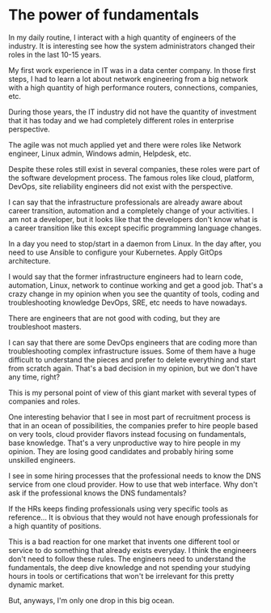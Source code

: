 # The power of fundamentals 

In my daily routine, I interact with a high quantity of engineers of the industry. It is interesting see how the system administrators changed their roles in the last 10-15 years. 

My first work experience in IT was in a data center company. In those first steps, I had to learn a lot about network engineering from a big network with a high quantity of high performance routers, connections, companies, etc. 

During those years, the IT industry did not have the quantity of investment that it has today and we had completely different roles in enterprise perspective. 

The agile was not much applied yet and there were roles like Network engineer, Linux admin, Windows admin, Helpdesk, etc.

Despite these roles still exist in several companies, these roles were part of the software development process. The famous roles like cloud, platform, DevOps, site reliability engineers did not exist with the perspective.

I can say that the infrastructure professionals are already aware about career transition, automation and a completely change of your activities. I am not a developer, but it looks like that the developers don't know what is a career transition like this except specific programming language changes.

In a day you need to stop/start in a daemon from Linux. In the day after, you need to use Ansible to configure your Kubernetes. Apply GitOps architecture.

I would say that the former infrastructure engineers had to learn code, automation, Linux, network to continue working and get a good job. That's a crazy change in my opinion when you see the quantity of tools, coding and troubleshooting knowledge DevOps, SRE, etc needs to have nowadays.

There are engineers that are not good with coding, but they are troubleshoot masters. 

I can say that there are some DevOps engineers that are coding more than troubleshooting complex infrastructure issues. Some of them have a huge difficult to understand the pieces and prefer to delete everything and start from scratch again. That's a bad decision in my opinion, but we don't have any time, right?

This is my personal point of view of this giant market with several types of companies and roles. 

One interesting behavior that I see in most part of recruitment process is that in an ocean of possibilities, the companies prefer to hire people based on very tools, cloud provider flavors instead focusing on fundamentals, base knowledge. That's a very unproductive way to hire people in my opinion. They are losing good candidates and probably hiring some unskilled engineers.

I see in some hiring processes that the professional needs to know the DNS service from one cloud provider. How to use that web interface. Why don't ask if the professional knows the DNS fundamentals? 

If the HRs keeps finding professionals using very specific tools as reference... It is obvious that they would not have enough professionals for a high quantity of positions. 

This is a bad reaction for one market that invents one different tool or service to do something that already exists everyday. I think the engineers don't need to follow these rules. The engineers need to understand the fundamentals, the deep dive knowledge and not spending your studying hours in tools or certifications that won't be irrelevant for this pretty dynamic market. 

But, anyways, I'm only one drop in this big ocean. 

